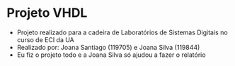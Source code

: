 # Projeto VHDL
- Projeto realizado para a cadeira de Laboratórios de Sistemas Digitais no curso de ECI da UA
- Realizado por: Joana Santiago (119705) e Joana Silva (119844)
- Eu fiz o projeto todo e a Joana Silva só ajudou a fazer o relatório
<!-- Nota: 13,5 (minha nota) --!>
<!-- Nota: 9 (Joana Silva) --!>
